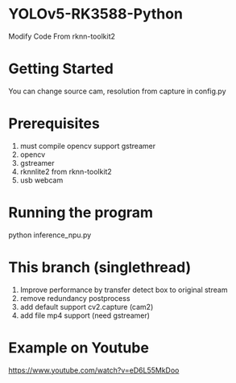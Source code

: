 # YOLOv5-RK3588-Python
Modify Code From rknn-toolkit2

# Getting Started
You can change source cam, resolution from capture in config.py

# Prerequisites
1. must compile opencv support gstreamer
2. opencv
3. gstreamer
4. rknnlite2 from rknn-toolkit2
5. usb webcam

# Running the program
python inference_npu.py

# This branch (singlethread)
1. Improve performance by transfer detect box to original stream
2. remove redundancy postprocess
3. add default support cv2.capture (cam2)
4. add file mp4 support (need gstreamer)

# Example on Youtube
https://www.youtube.com/watch?v=eD6L55MkDoo

